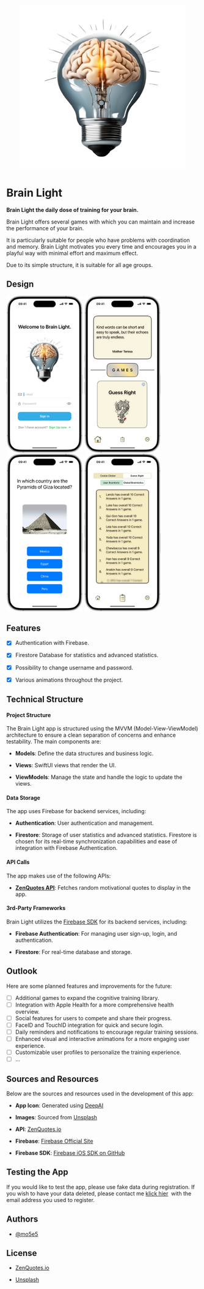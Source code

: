 <p align="center">
  <img src="img/logo.png" alt="Size "width="432">
</p>

# Brain Light

**Brain Light the daily dose of training for your brain.**

Brain Light offers several games with which you can maintain and increase the performance of your brain.

It is particularly suitable for people who have problems with coordination and memory.
Brain Light motivates you every time and encourages you in a playful way with minimal effort and maximum effect.

Due to its simple structure, it is suitable for all age groups.


## Design

<p>
  <img src="./img/iPhone_1_.png" width="200">
  <img src="./img/iPhone_3_.png" width="200">
  <img src="./img/iPhone_4_.png" width="200">
  <img src="./img/iPhone_5_.png" width="200">
</p>


## Features

- [x] Authentication with Firebase.
- [x] Firestore Database for statistics and advanced statistics.
- [x] Possibility to change username and password.
- [x] Various animations throughout the project.


## Technical Structure

#### Project Structure
The Brain Light app is structured using the MVVM (Model-View-ViewModel) architecture to ensure a clean separation of concerns and enhance testability. The main components are:

*   **Models**: Define the data structures and business logic.
    
*   **Views**: SwiftUI views that render the UI.
    
*   **ViewModels**: Manage the state and handle the logic to update the views.


#### Data Storage

The app uses Firebase for backend services, including:

*   **Authentication**: User authentication and management.
    
*   **Firestore**: Storage of user statistics and advanced statistics. Firestore is chosen for its real-time synchronization capabilities and ease of integration with Firebase Authentication.
    

#### API Calls

The app makes use of the following APIs:

*   **[ZenQuotes API](https://zenquotes.io)**: Fetches random motivational quotes to display in the app.

#### 3rd-Party Frameworks

Brain Light utilizes the [Firebase SDK](https://github.com/firebase/firebase-ios-sdk) for its backend services, including:

*   **Firebase Authentication**: For managing user sign-up, login, and authentication.
    
*   **Firestore**: For real-time database and storage.

## Outlook
Here are some planned features and improvements for the future:

- [ ] Additional games to expand the cognitive training library.
- [ ] Integration with Apple Health for a more comprehensive health overview.
- [ ] Social features for users to compete and share their progress.
- [ ] FaceID and TouchID integration for quick and secure login.
- [ ] Daily reminders and notifications to encourage regular training sessions.
- [ ] Enhanced visual and interactive animations for a more engaging user experience.
- [ ] Customizable user profiles to personalize the training experience.
- [ ] ...

## Sources and Resources

Below are the sources and resources used in the development of this app:

*   **App Icon**: Generated using [DeepAI](https://deepai.org)
    
*   **Images**: Sourced from [Unsplash](https://unsplash.com/de)

*   **API**: [ZenQuotes.io](https://zenquotes.io)
    
*   **Firebase**: [Firebase Official Site](https://firebase.google.com/)
    
*   **Firebase SDK**: [Firebase iOS SDK on GitHub](https://github.com/firebase/firebase-ios-sdk)
    

## Testing the App

If you would like to test the app, please use fake data during registration. If you wish to have your data deleted, please contact me <a href="mailto:malteoppermann@icloud.com">klick hier</a>  with the email address you used to register.

## Authors

*   [@mo5e5](https://github.com/mo5e5)
    

## License

*   [ZenQuotes.io](https://docs.zenquotes.io/terms-and-conditions/)
    
*   [Unsplash](https://unsplash.com/de/lizenz)

